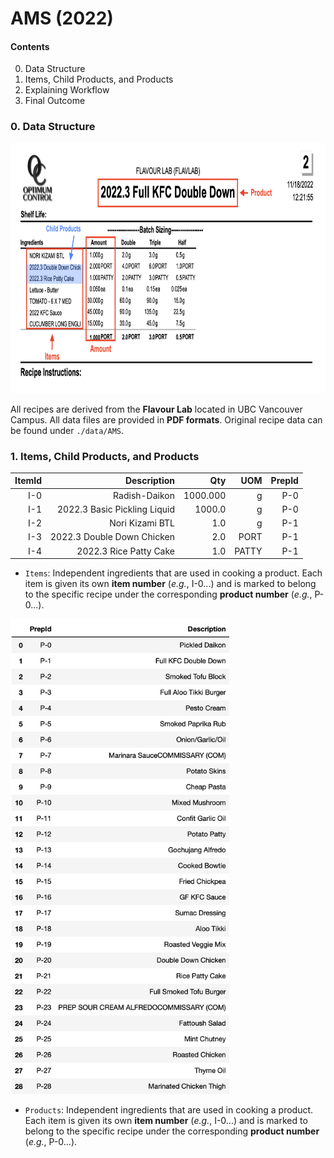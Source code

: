 # AMS (2022)

#### Contents
0. Data Structure
1. Items, Child Products, and Products
2. Explaining Workflow
3. Final Outcome


### 0. Data Structure
<img src="image/full_KFC_burger.png" width="800" height="400">

All recipes are derived from the **Flavour Lab** located in UBC Vancouver Campus. All data files are provided in **PDF formats**. Original recipe data can be found under `./data/AMS`. 

### 1. Items, Child Products, and Products

| ItemId        | Description       | Qty  | UOM | PrepId |
| -------------: |-------------:| -----:| -----:| -----:| 
| I-0      | Radish-Daikon | 1000.000 | g | P-0 |
| I-1      | 2022.3 Basic Pickling Liquid      |   1000.0 | g | P-0 |
| I-2 | Nori Kizami BTL      |   1.0 | g | P-1 |
| I-3 | 2022.3 Double Down Chicken      |   2.0 | PORT | P-1 |
| I-4 | 2022.3 Rice Patty Cake      |   1.0 | PATTY | P-1 |

- `Items`: Independent ingredients that are used in cooking a product. Each item is given its own **item number** (*e.g.*, I-0...) and is marked to belong to the specific recipe under the corresponding **product number** (*e.g.*, P-0...). 

<img src="image/prep_df.png" width="350" height="760">

- `Products`: Independent ingredients that are used in cooking a product. Each item is given its own **item number** (*e.g.*, I-0...) and is marked to belong to the specific recipe under the corresponding **product number** (*e.g.*, P-0...). 


